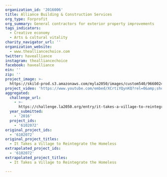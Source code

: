 ```yaml
---
organization_id: '2016006'
title: Alliance Building & Construction Services
org_type: Forprofit
org_summary: General contractors for exterior property improvements
tags_indicators:
  - Creative economy
  - Arts & cultural vitality
charity_navigator_url: ''
organization_website:
  - www.thealliancechoice.com
twitter: havealliance
instagram: thealliancechoice
facebook: havealliance
ein: ''
zip: ''
project_image: >-
  https://skild-prod.s3.amazonaws.com/myla2050/images/custom540/9660024355741-team90.jpg
project_video: 'https://www.youtube.com/embed/XCrtiYQynKQ?rel=0&amp;showinfo=0'
aggregated:
  challenge_url:
    - >-
      https://challenge.la2050.org/entry/it-takes-a-village-to-reintegrate-the-homeless
  year_submitted:
    - '2016'
  project_ids:
    - '6102072'
original_project_ids:
  - '6102072'
original_project_titles:
  - It Takes a Village to Reintegrate the Homeless
extrapolated_project_ids:
  - '6102072'
extrapolated_project_titles:
  - It Takes a Village to Reintegrate the Homeless

---
```

